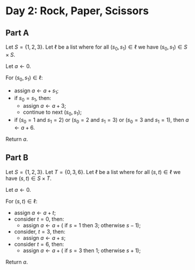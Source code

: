 <!-- day01.md -->

# Day 2: Rock, Paper, Scissors

## Part A

Let $S=\{1,2,3\}$. Let $\ell$ be a list where for all $(s_0,s_1)\in\ell$ we have
$(s_0,s_1)\in S\times S$.

Let $a\leftarrow 0$.

For $(s_0,s_1)\in\ell$:

* assign $a\leftarrow a+s_1$;
* if $s_0=s_1$, then:
  * assign $a\leftarrow a+3$;
  * continue to next $(s_0,s_1)$;
* if ($s_0=1$ and $s_1=2$) or ($s_0=2$ and $s_1=3$) or ($s_0=3$ and $s_1=1$), then $a\leftarrow a+6$.

Return $a$.

## Part B

Let $S=\{1,2,3\}$. Let $T=\{0,3,6\}$. Let $\ell$ be a list where for all
$(s,t)\in\ell$ we have
$(s,t)\in S\times T$.

Let $a\leftarrow 0$.

For $(s,t)\in\ell$:

* assign $a\leftarrow a+t$;
* consider $t=0$, then:
  * assign $a\leftarrow a+(\text{ if }s=1\text{ then }3\text{; otherwise }s-1)$;
* consider, $t=3$, then:
  * assign $a\leftarrow a+s$;
* consider $t=6$, then:
  * assign $a\leftarrow a+(\text{ if }s=3\text{ then }1\text{; otherwise }s+1)$;
  
Return $a$.
